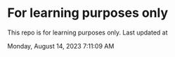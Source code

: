 # For learning purposes only
This repo is for learning purposes only.
Last updated at

Monday, August 14, 2023 7:11:09 AM

